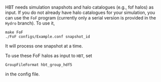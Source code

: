HBT needs simulation snapshots and halo catalogues (e.g., fof halos) as input. If you do not already have halo catalogues for your simulation, you can use the `FoF` program (currently only a serial version is provided in the `Hydro` branch). To use it,

    make FoF
    ./FoF configs/Example.conf snapshot_id

It will process one snapshot at a time. 

To use these FoF halos as input to `HBT`, set

    GroupFileFormat hbt_group_hdf5

in the config file.